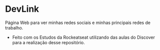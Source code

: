 # DevLink
Página Web para ver minhas redes sociais e minhas principais redes de trabalho.

- Feito com os Estudos da Rockeatseat utilizando das aulas do Discover para a realização desse repositório.
